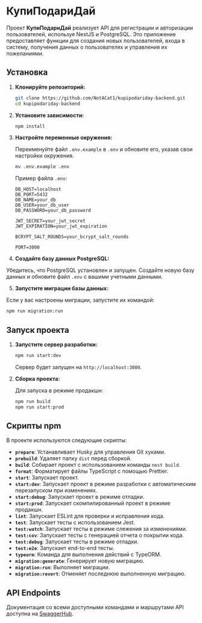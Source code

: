 # КупиПодариДай

Проект **КупиПодариДай** реализует API для регистрации и авторизации пользователей, используя NestJS и PostgreSQL. Это приложение предоставляет функции для создания новых пользователей, входа в систему, получения данных о пользователях и управления их пожеланиями.

## Установка

1. **Клонируйте репозиторий:**

   ```bash
   git clone https://github.com/NotACat1/kupipodariday-backend.git
   cd kupipodariday-backend
   ```

2. **Установите зависимости:**

   ```bash
   npm install
   ```

3. **Настройте переменные окружения:**

   Переименуйте файл `.env.example` в `.env` и обновите его, указав свои настройки окружения.

   ```bash
   mv .env.example .env
   ```

   Пример файла `.env`:

   ```env
   DB_HOST=localhost
   DB_PORT=5432
   DB_NAME=your_db
   DB_USER=your_db_user
   DB_PASSWORD=your_db_password

   JWT_SECRET=your_jwt_secret
   JWT_EXPIRATION=your_jwt_expiration

   BCRYPT_SALT_ROUNDS=your_bcrypt_salt_rounds

   PORT=3000
   ```

4. **Создайте базу данных PostgreSQL:**

Убедитесь, что PostgreSQL установлен и запущен. Создайте новую базу данных и обновите файл `.env` с вашими учетными данными.

5. **Запустите миграции базы данных:**

Если у вас настроены миграции, запустите их командой:

```bash
npm run migration:run
```

## Запуск проекта

1. **Запустите сервер разработки:**

   ```bash
   npm run start:dev
   ```

   Сервер будет запущен на `http://localhost:3000`.

2. **Сборка проекта:**

   Для запуска в режиме продакшн:

   ```bash
   npm run build
   npm run start:prod
   ```

## Скрипты npm

В проекте используются следующие скрипты:

- **`prepare`**: Устанавливает Husky для управления Git хуками.
- **`prebuild`**: Удаляет папку `dist` перед сборкой.
- **`build`**: Собирает проект с использованием команды `nest build`.
- **`format`**: Форматирует файлы TypeScript с помощью Prettier.
- **`start`**: Запускает проект.
- **`start:dev`**: Запускает проект в режиме разработки с автоматическим перезапуском при изменениях.
- **`start:debug`**: Запускает проект в режиме отладки.
- **`start:prod`**: Запускает скомпилированный проект в режиме продакшн.
- **`lint`**: Запускает ESLint для проверки и исправления кода.
- **`test`**: Запускает тесты с использованием Jest.
- **`test:watch`**: Запускает тесты в режиме слежения за изменениями.
- **`test:cov`**: Запускает тесты с генерацией отчета о покрытии кода.
- **`test:debug`**: Запускает тесты в режиме отладки.
- **`test:e2e`**: Запускает end-to-end тесты.
- **`typeorm`**: Команда для выполнения действий с TypeORM.
- **`migration:generate`**: Генерирует новую миграцию.
- **`migration:run`**: Выполняет миграции.
- **`migration:revert`**: Отменяет последнюю выполненную миграцию.

## API Endpoints

Документация со всеми доступными командами и маршрутами API доступна на [SwaggerHub](https://app.swaggerhub.com/apis/zlocate/KupiPodariDay/1.0.0/).
